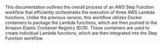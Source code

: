 This documentation outlines the overall process of an AWS Step Function workflow that efficiently orchestrates the execution of three AWS Lambda functions. Unlike the previous version, this workflow utilizes Docker containers to package the Lambda functions, which are then pushed to the Amazon Elastic Container Registry (ECR). These containers are used to create individual Lambda functions, which are then integrated into the Step Function workflow.
